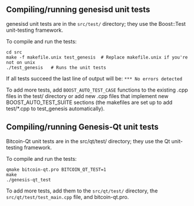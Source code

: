 Compiling/running genesisd unit tests
------------------------------------

genesisd unit tests are in the `src/test/` directory; they
use the Boost::Test unit-testing framework.

To compile and run the tests:

	cd src
	make -f makefile.unix test_genesis  # Replace makefile.unix if you're not on unix
	./test_genesis   # Runs the unit tests

If all tests succeed the last line of output will be:
`*** No errors detected`

To add more tests, add `BOOST_AUTO_TEST_CASE` functions to the existing
.cpp files in the test/ directory or add new .cpp files that
implement new BOOST_AUTO_TEST_SUITE sections (the makefiles are
set up to add test/*.cpp to test_genesis automatically).


Compiling/running Genesis-Qt unit tests
---------------------------------------

Bitcoin-Qt unit tests are in the src/qt/test/ directory; they
use the Qt unit-testing framework.

To compile and run the tests:

	qmake bitcoin-qt.pro BITCOIN_QT_TEST=1
	make
	./genesis-qt_test

To add more tests, add them to the `src/qt/test/` directory,
the `src/qt/test/test_main.cpp` file, and bitcoin-qt.pro.
